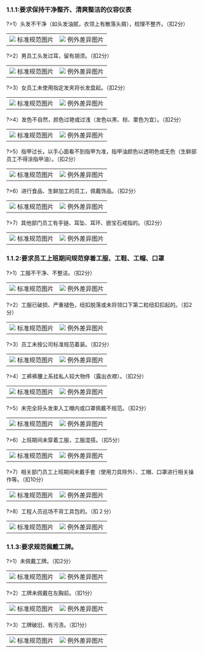 ### 1.1.1:要求保持干净整齐、清爽整洁的仪容仪表

?>1）头发不干净（如头发油腻，衣领上有散落头屑），梳理不整齐。（扣2分）
<table>
    <tr>
        <td ><center><img src="https://i.loli.net/2018/12/25/5c21e7e4d9433.png"> 标准规范图片</center></td>
        <td ><center><img src="https://i.loli.net/2018/12/25/5c21e7ebb35b6.png"> 例外差异图片</center></td>
    </tr>
</table>

?>2）男员工头发过耳，留有胡须。（扣2分）
<table>
    <tr>
        <td ><center><img src="https://i.loli.net/2018/12/25/5c21e7e4d9433.png"> 标准规范图片</center></td>
        <td ><center><img src="https://i.loli.net/2018/12/25/5c21e7ecdb5b6.png"> 例外差异图片</center></td>
    </tr>
</table>

?>3）女员工未使用指定发夹将长发盘起。（扣2分）
<table>
    <tr>
        <td ><center><img src="https://i.loli.net/2018/12/25/5c21e7eb5b6f7.png"> 标准规范图片</center></td>
        <td ><center><img src="https://i.loli.net/2018/12/25/5c21e7eb0a26f.png"> 例外差异图片</center></td>
    </tr>
</table>

?>4）发色不自然，颜色过艳或过浅（发色以黑、棕、栗色为宜）。（扣2分）　
<table>
    <tr>
        <td ><center><img src="https://i.loli.net/2018/12/25/5c21e8fdbfe18.png"> 标准规范图片</center></td>
        <td ><center><img src="https://i.loli.net/2018/12/25/5c21e8fcbef73.png"> 例外差异图片</center></td>
    </tr>
</table>

?>5）指甲过长，以手心面看不到指甲为准，指甲油颜色以透明色或无色（生鲜部员工不得涂指甲油）。（扣2分）
<table>
    <tr>
        <td ><center><img src="https://i.loli.net/2018/12/25/5c21e8fa3021c.png"> 标准规范图片</center></td>
        <td ><center><img src="https://i.loli.net/2018/12/25/5c21e8fa6225d.png"> 例外差异图片</center></td>
    </tr>
</table>

?>6）进行食品、生鲜加工的员工，佩戴饰品。（扣2分）
<table>
    <tr>
        <td ><center><img src="https://i.loli.net/2018/12/25/5c21e8f77e467.png"> 标准规范图片</center></td>
        <td ><center><img src="https://i.loli.net/2018/12/25/5c21e8f8e0684.png"> 例外差异图片</center></td>
    </tr>
</table>

?>7）其他部门员工有手链、耳坠、耳环、嵌宝石戒指的。（扣2分）
<table>
    <tr>
        <td ><center><img src="https://i.loli.net/2018/12/25/5c21e8fbcb6fa.png"> 标准规范图片</center></td>
        <td ><center><img src="https://i.loli.net/2018/12/25/5c21e8fc6f7a9.png"> 例外差异图片</center></td>
    </tr>
</table>

### 1.1.2:要求员工上班期间规范穿着工服、工鞋、工帽、口罩

?>1）工服不干净、不整洁。（扣2分）
<table>
    <tr>
        <td ><center><img src="https://i.loli.net/2018/12/25/5c21ecc6b4822.png"> 标准规范图片</center></td>
        <td ><center><img src="https://i.loli.net/2018/12/25/5c21ecc58aa65.png"> 例外差异图片</center></td>
    </tr>
</table>

?>2）工服已破损、严重褪色，纽扣脱落或未将领口下第二粒纽扣扣起的。（扣2分）
<table>
    <tr>
        <td ><center><img src="https://i.loli.net/2018/12/25/5c21ecc6574b5.png"> 标准规范图片</center></td>
        <td ><center><img src="https://i.loli.net/2018/12/25/5c21ecc5c9b2e.png"> 例外差异图片</center></td>
    </tr>
</table>

?>3）员工未按公司标准规范着装。（扣2分）
<table>
    <tr>
        <td ><center><img src="https://i.loli.net/2018/12/25/5c21e8fbcb6fa.png"> 标准规范图片</center></td>
        <td ><center><img src="https://i.loli.net/2018/12/25/5c21eca8cf4a2.png"> 例外差异图片</center></td>
    </tr>
</table>

?>4）工裤裤腰上系挂私人较大物件（露出衣襟）。（扣2分）
<table>
    <tr>
        <td ><center><img src="https://i.loli.net/2018/12/25/5c21e8fbcb6fa.png"> 标准规范图片</center></td>
        <td ><center><img src="https://i.loli.net/2018/12/25/5c21e8fc6f7a9.png"> 例外差异图片</center></td>
    </tr>
</table>

?>5）未完全将头发束入工帽内或口罩佩戴不规范。（扣2分）
<table>
    <tr>
        <td ><center><img src="https://i.loli.net/2018/12/25/5c21ed2503d05.png"> 标准规范图片</center></td>
        <td ><center><img src="https://i.loli.net/2018/12/25/5c21ed251f05e.png"> 例外差异图片</center></td>
    </tr>
</table>

?>6）上班期间未穿着工服，工服混搭。（扣5分）
<table>
    <tr>
        <td ><center><img src="https://i.loli.net/2018/12/25/5c21e8fbcb6fa.png"> 标准规范图片</center></td>
        <td ><center><img src="https://i.loli.net/2018/12/25/5c21ed5a8a2d5.png"> 例外差异图片</center></td>
    </tr>
</table>

?>7）相关部门员工上班期间未戴手套（使用刀具除外）、工帽、口罩进行相关操作等。（扣10分）
<table>
    <tr>
        <td ><center><img src="https://i.loli.net/2018/12/25/5c21edb6d68d9.png"> 标准规范图片</center></td>
        <td ><center><img src="https://i.loli.net/2018/12/25/5c21edb6da4fb.png"> 例外差异图片</center></td>
    </tr>
</table>

?>8）工程人员巡场不背工具包的。（扣２分）
<table>
    <tr>
        <td ><center><img src="https://i.loli.net/2018/12/25/5c21edb50d6cf.png"> 标准规范图片</center></td>
        <td ><center><img src="https://i.loli.net/2018/12/25/5c21edb4ea151.png"> 例外差异图片</center></td>
    </tr>
</table>

### 1.1.3:要求规范佩戴工牌。

?>1）未佩戴工牌。（扣2分）
<table>
    <tr>
        <td ><center><img src="https://i.loli.net/2018/12/25/5c21e8fbcb6fa.png"> 标准规范图片</center></td>
        <td ><center><img src="https://i.loli.net/2018/12/25/5c21ee28e6431.png"> 例外差异图片</center></td>
    </tr>
</table>

?>2）工牌未佩戴在左胸前。（扣1分）
<table>
    <tr>
        <td ><center><img src="https://i.loli.net/2018/12/25/5c21ecc6574b5.png"> 标准规范图片</center></td>
        <td ><center><img src="https://i.loli.net/2018/12/25/5c21ee79a88bf.png"> 例外差异图片</center></td>
    </tr>
</table>

?>3）工牌破旧、有污渍。（扣1分）
<table>
    <tr>
        <td ><center><img src="https://i.loli.net/2018/12/25/5c21eed752423.png"> 标准规范图片</center></td>
        <td ><center><img src="https://i.loli.net/2018/12/25/5c21eed716b16.png"> 例外差异图片</center></td>
    </tr>
</table>
